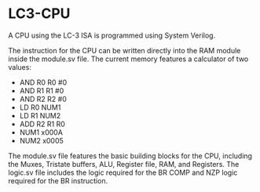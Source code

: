 # LC3-CPU
A CPU using the LC-3 ISA is programmed using System Verilog.

The instruction for the CPU can be written directly into the RAM module inside the module.sv file.
The current memory features a calculator of two values:
  - AND R0 R0 #0
  - AND R1 R1 #0
  - AND R2 R2 #0
  - LD  R0 NUM1
  - LD  R1 NUM2
  - ADD R2 R1 R0
  - NUM1 x000A
  - NUM2 x0005

The module.sv file features the basic building blocks for the CPU, including the Muxes, Tristate buffers, ALU, Register file, RAM, and Registers.
The logic.sv file includes the logic required for the BR COMP and NZP logic required for the BR instruction.
